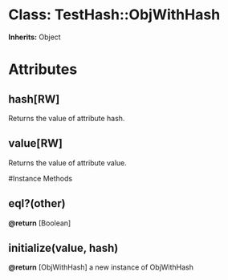 # Class: TestHash::ObjWithHash
**Inherits:** Object
    



# Attributes
## hash[RW] [](#attribute-i-hash)
Returns the value of attribute hash.

## value[RW] [](#attribute-i-value)
Returns the value of attribute value.


#Instance Methods
## eql?(other) [](#method-i-eql?)

**@return** [Boolean] 

## initialize(value, hash) [](#method-i-initialize)

**@return** [ObjWithHash] a new instance of ObjWithHash

